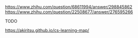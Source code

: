 https://www.zhihu.com/question/68611994/answer/298845862
https://www.zhihu.com/question/22508677/answer/276595266

TODO

https://akiritsu.github.io/cs-learning-map/
